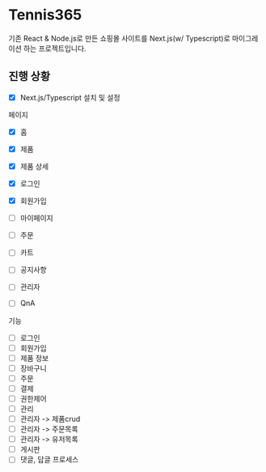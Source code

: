 # Tennis365
기존 React & Node.js로 만든 쇼핑몰 사이트를 Next.js(w/ Typescript)로 마이그레이션 하는 프로젝트입니다.

## 진행 상황
- [x] Next.js/Typescript 설치 및 설정

페이지
- [x] 홈
- [x] 제품 
- [x] 제품 상세 
- [x] 로그인
- [x] 회원가입
- [ ] 마이페이지
- [ ] 주문
- [ ] 카트
- [ ] 공지사항

- [ ] 관리자
- [ ] QnA

기능
- [ ] 로그인
- [ ] 회원가입
- [ ] 제품 정보
- [ ] 장바구니
- [ ] 주문
- [ ] 결제
- [ ] 권한제어 
- [ ] 관리
- [ ] 관리자 -> 제품crud  
- [ ] 관리자 -> 주문목록 
- [ ] 관리자 -> 유저목록 
- [ ] 게시판 
- [ ] 댓글, 답글 프로세스
